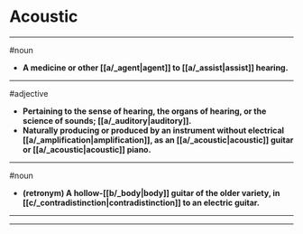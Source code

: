 # Acoustic
---
#noun
- **A medicine or other [[a/_agent|agent]] to [[a/_assist|assist]] hearing.**
---
#adjective
- **Pertaining to the sense of hearing, the organs of hearing, or the science of sounds; [[a/_auditory|auditory]].**
- **Naturally producing or produced by an instrument without electrical [[a/_amplification|amplification]], as an [[a/_acoustic|acoustic]] guitar or [[a/_acoustic|acoustic]] piano.**
---
#noun
- **(retronym) A hollow-[[b/_body|body]] guitar of the older variety, in [[c/_contradistinction|contradistinction]] to an electric guitar.**
---
---

